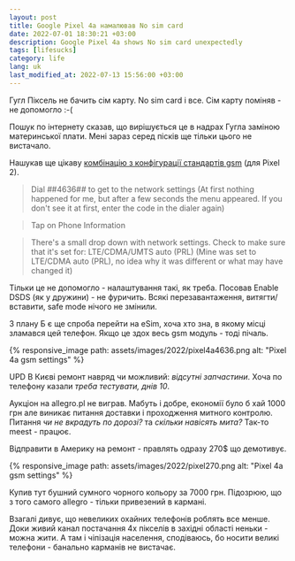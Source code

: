```yaml
---
layout: post
title: Google Pixel 4a намалював No sim card
date: 2022-07-01 18:30:21 +03:00
description: Google Pixel 4a shows No sim card unexpectedly
tags: [lifesucks]
category: life
lang: uk
last_modified_at: 2022-07-13 15:56:00 +03:00
---
```


Гугл Піксель не бачить сім карту.
No sim card і все.
Сім карту поміняв - не допомогло :-(

Пошук по інтернету сказав, що вирішується це в надрах Гугла заміною материнської плати.
Мені зараз серед пісків ще тільки цього не вистачало.

Нашукав ще цікаву 
[комбінацію з конфігурації стандартів gsm](https://support.google.com/fi/thread/14484935?msgid=15400024)
 (для Pixel 2).

> Dial *#*#4636#*#* to get to the network settings
(At first nothing happened for me, but after a few seconds the menu appeared.  If you don't see it at first, enter the code in the dialer again)

> Tap on Phone Information

> There's a small drop down with network settings. Check to make sure that it's set for: LTE/CDMA/UMTS auto (PRL)
(Mine was set to LTE/CDMA auto (PRL), no idea why it was different or what may have changed it)

Тільки це не допомогло - налаштування такі, як треба.
Посовав Enable DSDS (як у дружини) - не фуричить.
Всякі перезавантаження, витягти/вставити, safe mode нічого не змінили.

З плану Б є ще спроба перейти на eSim, хоча хто зна, в якому місці зламався цей телефон.
Якщо це здох весь gsm модуль - тоді пічаль.

{% responsive_image path: assets/images/2022/pixel4a4636.png alt: "Pixel 4a gsm settings" %}

UPD 
В Києві ремонт навряд чи можливий: _відсутні запчастини_. Хоча по телефону казали _треба тестувати, днів 10_.

Аукціон на allegro.pl не виграв. 
Мабуть і добре, економії було б хай 1000 грн але виникає питання доставки і проходження митного контролю.
Питання _чи не вкрадуть по дорозі?_ та _скільки навісять мита?_ Так-то meest - працює.

Відправити в Америку на ремонт - правлять одразу 270$ що демотивує.

{% responsive_image path: assets/images/2022/pixel270.png alt: "Pixel 4a gsm settings" %}

Купив тут бушний сумного чорного кольору за 7000 грн.
Підозрюю, що з того самого allegro - тільки привезений в кармані.

Взагалі дивує, що невеликих охайних телефонів роблять все менше.
Доки живий канал постачання 4х пікселів в західні області неньки - можна жити.
А там і чіпізація населення, сподіваюсь, бо носити великі телефони - банально карманів не вистачає.
